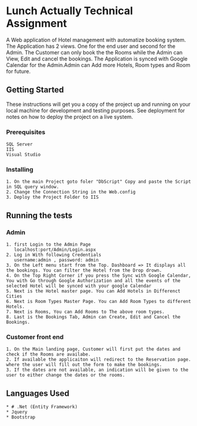  # Lunch Actually Technical Assignment
A Web application of Hotel management with automatize booking system. The Application has 2 views. One for the end user and second for the Admin.
The Customer can only book the the Rooms while the Admin can View, Edit and cancel the bookings. The Application is synced with Google Calendar for the Admin.Admin can Add more Hotels, Room types and Room for future.

## Getting Started

These instructions will get you a copy of the project up and running on your local machine for development and testing purposes. See deployment for notes on how to deploy the project on a live system.

### Prerequisites


```
SQL Server
IIS
Visual Studio
```

### Installing

```
1. On the main Project goto foler "DbScript" Copy and paste the Script in SQL query window.
2. Change the Connection String in the Web.config
3. Deploy the Project Folder to IIS
```

## Running the tests

### Admin
```
1. first Login to the Admin Page
   localhost:port/Admin/Login.aspx
2. Log in With following Credentials
   username:admin , password: admin
3. On the Left menu start from the Top. Dashboard => It displays all the bookings. You can filter the Hotel from the Drop drown.
4. On the Top Right Corner if you press the Sync with Google Calendar, You with Go through Google Authorization and all the events of the selected Hotel will be synced with your google Calendar
5. Next is the Hotel master page. You can Add Hotels in Differenct Cities
6. Next is Room Types Master Page. You can Add Room Types to different Hotels.
7. Next is Rooms, You can Add Rooms to The above room types.
8. Last is the Bookings Tab, Admin can Create, Edit and Cancel the Bookings.
```
### Customer front end
```
1. On the Main landing page, Customer will first put the dates and check if the Rooms are availabe.
2. If available the applicaiton will redirect to the Reservation page. where the user will fill out the form to make the bookings.
3. If the dates are not available, an indication will be given to the user to either change the dates or the rooms.
```
  
## Languages Used
```
* # .Net (Entity Framework)
* Jquery
* Bootstrap
```



